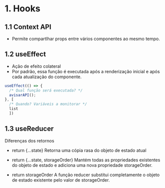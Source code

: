 # 1. Hooks

## 1.1 Context API
- Permite compartlhar props entre vários componentes ao mesmo tempo.


## 1.2 useEffect
- Ação de efeito colateral
- Por padrão, essa função é executada após a renderização inicial e após cada atualização do componente.
```js
useEffect(() => {
  /* Qual função será executada? */
  avisarAPI();
}, [
  /* Quando? Variáveis a monitorar */
  list
  ])
```

## 1.3 useReducer
Diferenças dos retornos
- return {...state}
Retorna uma cópia rasa do objeto de estado atual

- return {...state, storageOrder}
Mantém todas as propriedades existentes do objeto de estado e adiciona uma nova propriedade storageOrder. 

- return storageOrder
A função reducer substitui completamente o objeto de estado existente pelo valor de storageOrder.

